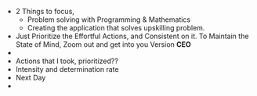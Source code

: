 - 2 Things to focus,
	- Problem solving with Programming & Mathematics
	- Creating the application that solves upskilling problem.
- Just Prioritize the Effortful Actions, and Consistent on it.  To Maintain the State of Mind, Zoom out and get into you Version **CEO**
-
- Actions that I took, prioritized??
- Intensity and determination rate
- Next Day
-